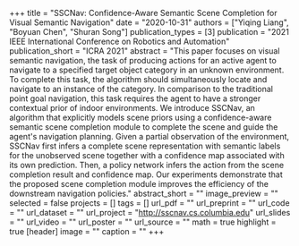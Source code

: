 +++
title = "SSCNav: Confidence-Aware Semantic Scene Completion for Visual Semantic Navigation"
date = "2020-10-31"
authors = ["Yiqing Liang", "Boyuan Chen", "Shuran Song"]
publication_types = [3]
publication = "2021 IEEE International Conference on Robotics and Automation"
publication_short = "ICRA 2021"
abstract = "This paper focuses on visual semantic navigation, the task of producing actions for an active agent to navigate to a specified target object category in an unknown environment. To complete this task, the algorithm should simultaneously locate and navigate to an instance of the category. In comparison to the traditional point goal navigation, this task requires the agent to have a stronger contextual prior of indoor environments. We introduce SSCNav, an algorithm that explicitly models scene priors using a confidence-aware semantic scene completion module to complete the scene and guide the agent's navigation planning. Given a partial observation of the environment, SSCNav first infers a complete scene representation with semantic labels for the unobserved scene together with a confidence map associated with its own prediction. Then, a policy network infers the action from the scene completion result and confidence map. Our experiments demonstrate that the proposed scene completion module improves the efficiency of the downstream navigation policies."
abstract_short = ""
image_preview = ""
selected = false
projects = []
tags = []
url_pdf = ""
url_preprint = ""
url_code = ""
url_dataset = ""
url_project = "http://sscnav.cs.columbia.edu"
url_slides = ""
url_video = ""
url_poster = ""
url_source = ""
math = true
highlight = true
[header]
image = ""
caption = ""
+++
